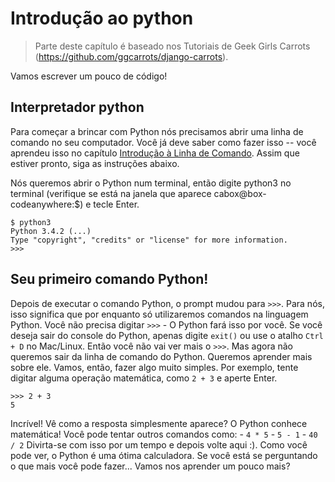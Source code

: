 # Introdução ao python

> Parte deste capítulo é baseado nos Tutoriais de Geek Girls Carrots (https://github.com/ggcarrots/django-carrots).

Vamos escrever um pouco de código!

## Interpretador python

Para começar a brincar com Python nós precisamos abrir uma linha de comando no seu computador. Você já deve saber como fazer isso -- você aprendeu isso no capítulo [Introdução à Linha de Comando](../linha_de_comando/introducao.md). Assim que estiver pronto, siga as instruções abaixo.

Nós queremos abrir o Python num terminal, então digite python3 no terminal (verifique se está na janela que aparece cabox@box-codeanywhere:$) e tecle Enter.
```
$ python3
Python 3.4.2 (...)
Type "copyright", "credits" or "license" for more information.
>>>
```

## Seu primeiro comando Python!
Depois de executar o comando Python, o prompt mudou para ``>>>``. Para nós, isso significa que por enquanto só utilizaremos comandos na linguagem Python. Você não precisa digitar ``>>>`` - O Python fará isso por você.
Se você deseja sair do console do Python, apenas digite ``exit()`` ou use o atalho ``Ctrl + D`` no Mac/Linux. Então você não vai ver mais o ``>>>``.
Mas agora não queremos sair da linha de comando do Python. Queremos aprender mais sobre ele. Vamos, então, fazer algo muito simples. Por exemplo, tente digitar alguma operação matemática, como ``2 + 3`` e aperte Enter.

```
>>> 2 + 3
5
```

Incrível! Vê como a resposta simplesmente aparece? O Python conhece matemática! Você pode tentar outros comandos como: - ``4 * 5`` - ``5 - 1`` - ``40 / 2``
Divirta-se com isso por um tempo e depois volte aqui :).
Como você pode ver, o Python é uma ótima calculadora. Se você está se perguntando o que mais você pode fazer... Vamos nos aprender um pouco mais?
